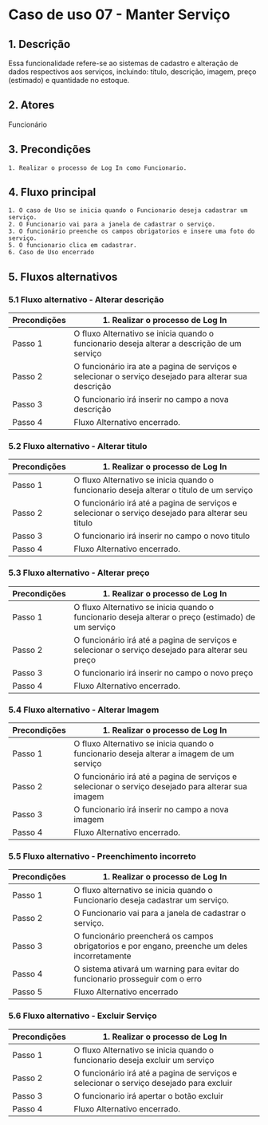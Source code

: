
# Caso de uso 07 - Manter Serviço

## 1. Descrição
Essa funcionalidade refere-se ao sistemas de cadastro e alteração de dados respectivos aos serviços, incluindo: título, descrição, imagem, preço (estimado) e quantidade no estoque.

## 2. Atores
Funcionário

## 3. Precondições

	1. Realizar o processo de Log In como Funcionario.
 
## 4. Fluxo principal

    1. O caso de Uso se inicia quando o Funcionario deseja cadastrar um serviço.
    2. O Funcionario vai para a janela de cadastrar o serviço.
    3. O funcionário preenche os campos obrigatorios e insere uma foto do serviço.
    5. O funcionario clica em cadastrar.
    6. Caso de Uso encerrado

## 5. Fluxos alternativos

### 5.1 Fluxo alternativo - Alterar descrição

| **Precondições**  |1. Realizar o processo de Log In |
| --- | --- |
|  Passo 1   | O fluxo Alternativo se inicia quando o funcionario deseja alterar a descrição de um serviço|
|  Passo 2   | O funcionário ira ate a pagina de serviços e selecionar o serviço desejado para alterar sua descrição |
|  Passo 3   | O funcionario irá inserir no campo a nova descrição|
|  Passo 4   | Fluxo Alternativo encerrado. |

### 5.2 Fluxo alternativo - Alterar titulo

| **Precondições**  |1. Realizar o processo de Log In |
| --- | --- |
|  Passo 1   | O fluxo Alternativo se inicia quando o funcionario deseja alterar o titulo de um serviço|
|  Passo 2   | O funcionário irá até a pagina de serviços e selecionar o serviço desejado para alterar seu titulo |
|  Passo 3   | O funcionario irá inserir no campo o novo titulo|
|  Passo 4   | Fluxo Alternativo encerrado. |


### 5.3 Fluxo alternativo - Alterar preço

| **Precondições**  |1. Realizar o processo de Log In |
| --- | --- |
|  Passo 1   | O fluxo Alternativo se inicia quando o funcionario deseja alterar o preço (estimado) de um serviço|
|  Passo 2   | O funcionário irá até a pagina de serviços e selecionar o serviço desejado para alterar seu preço |
|  Passo 3   | O funcionario irá inserir no campo o novo preço|
|  Passo 4   | Fluxo Alternativo encerrado. |

### 5.4 Fluxo alternativo - Alterar Imagem

| **Precondições**  |1. Realizar o processo de Log In |
| --- | --- |
|  Passo 1   | O fluxo Alternativo se inicia quando o funcionario deseja alterar a imagem de um serviço|
|  Passo 2   | O funcionário irá até a pagina de serviços e selecionar o serviço desejado para alterar sua imagem |
|  Passo 3   | O funcionario irá inserir no campo a nova imagem|
|  Passo 4   | Fluxo Alternativo encerrado. |


### 5.5 Fluxo alternativo - Preenchimento incorreto

| **Precondições**  |1. Realizar o processo de Log In |
| --- | --- |
|  Passo 1   | O fluxo alternativo se inicia quando o Funcionario deseja cadastrar um serviço.|
|  Passo 2   | O Funcionario vai para a janela de cadastrar o serviço. |
|  Passo 3   | O funcionário preencherá os campos obrigatorios e por engano, preenche um deles incorretamente|
|  Passo 4   | O sistema ativará um warning para evitar do funcionario prosseguir com o erro
| Passo 5 | Fluxo Alternativo encerrado|

### 5.6 Fluxo alternativo - Excluir Serviço

| **Precondições**  |1. Realizar o processo de Log In |
| --- | --- |
|  Passo 1   | O fluxo Alternativo se inicia quando o funcionario deseja excluir um serviço|
|  Passo 2   | O funcionário irá até a pagina de serviços e selecionar o serviço desejado para excluir |
|  Passo 3   | O funcionario irá apertar o botão excluir|
|  Passo 4   | Fluxo Alternativo encerrado. |
